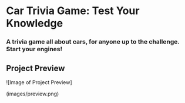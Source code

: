 # Car Trivia Game: Test Your Knowledge

### A trivia game all about cars, for anyone up to the challenge. Start your engines!

## Project Preview

![Image of Project Preview]

(images/preview.png)
